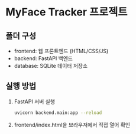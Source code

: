 # MyFace Tracker 프로젝트

## 폴더 구성
- frontend: 웹 프론트엔드 (HTML/CSS/JS)
- backend: FastAPI 백엔드
- database: SQLite 데이터 저장소

## 실행 방법
1. FastAPI 서버 실행
    ```bash
    uvicorn backend.main:app --reload
    ```
2. frontend/index.html을 브라우저에서 직접 열어 확인
